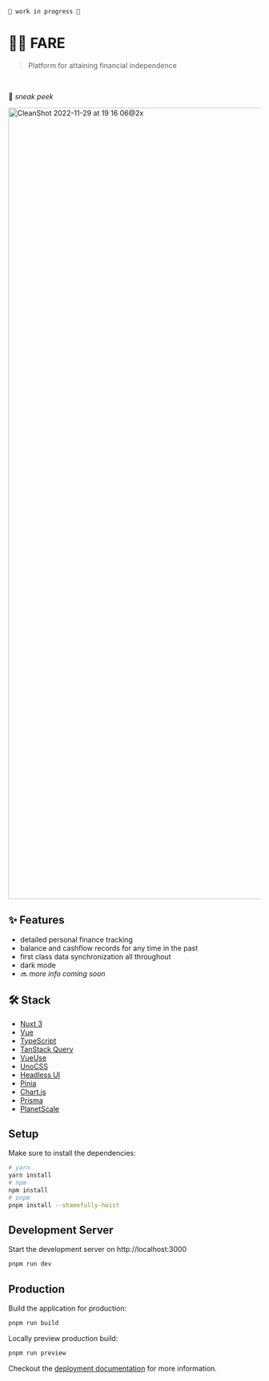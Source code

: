 
    🚧 work in progress 🚧

# 🫰🏻 FARE

> Platform for attaining financial independence

&nbsp;

👀 _sneak peek_

<img width="1580" alt="CleanShot 2022-11-29 at 19 16 06@2x" src="https://user-images.githubusercontent.com/46557266/204613005-51e43e6d-39df-4722-a0a0-ccd6631dd2eb.png">



## ✨ Features
- detailed personal finance tracking
- balance and cashflow records for any time in the past
- first class data synchronization all throughout
- dark mode
- 🔜 *more info coming soon*




## 🛠️ Stack


- [Nuxt 3](https://nuxt.com/)
- [Vue](https://vuejs.org/)
- [TypeScript](https://www.typescriptlang.org/)
- [TanStack Query](https://tanstack.com/query/v4)
- [VueUse](https://vueuse.org/)
- [UnoCSS](https://github.com/unocss/unocss)
- [Headless UI](https://headlessui.com/)
- [Pinia](https://pinia.vuejs.org/)
- [Chart.js](https://www.chartjs.org/)
- [Prisma](https://www.prisma.io/)
- [PlanetScale](https://planetscale.com/)


## Setup

Make sure to install the dependencies:

```bash
# yarn
yarn install
# npm
npm install
# pnpm
pnpm install --shamefully-hoist
```

## Development Server

Start the development server on http://localhost:3000

```bash
pnpm run dev
```

## Production

Build the application for production:

```bash
pnpm run build
```

Locally preview production build:

```bash
pnpm run preview
```

Checkout the [deployment documentation](https://v3.nuxtjs.org/guide/deploy/presets) for more information.
